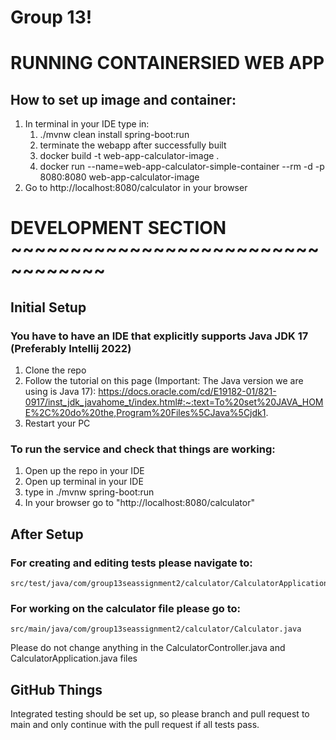 # Group 13!
# RUNNING CONTAINERSIED WEB APP
## How to set up image and container:
1. In terminal in your IDE type in: 
   1. ./mvnw clean install spring-boot:run
   2. terminate the webapp after successfully built
   3. docker build -t web-app-calculator-image .
   4. docker run --name=web-app-calculator-simple-container --rm -d -p 8080:8080 web-app-calculator-image
2. Go to http://localhost:8080/calculator in your browser

# DEVELOPMENT SECTION ~~~~~~~~~~~~~~~~~~~~~~~~~~~~~~~~~~
## Initial Setup
### You have to have an IDE that explicitly supports Java JDK 17 (Preferably Intellij 2022)

1. Clone the repo
2. Follow the tutorial on this page (Important: The Java version we are using is Java 17):
https://docs.oracle.com/cd/E19182-01/821-0917/inst_jdk_javahome_t/index.html#:~:text=To%20set%20JAVA_HOME%2C%20do%20the,Program%20Files%5CJava%5Cjdk1.
3. Restart your PC

### To run the service and check that things are working:
1. Open up the repo in your IDE
2. Open up terminal in your IDE
3. type in ./mvnw spring-boot:run
4. In your browser go to "http://localhost:8080/calculator"

##  After Setup

### For creating and editing tests please navigate to:
	src/test/java/com/group13seassignment2/calculator/CalculatorApplicationTests.java

### For working on the calculator file please go to:
	src/main/java/com/group13seassignment2/calculator/Calculator.java

Please do not change anything in the CalculatorController.java and CalculatorApplication.java files

## GitHub Things

Integrated testing should be set up, so please branch and pull request to main and only continue with the pull request if all tests pass.
